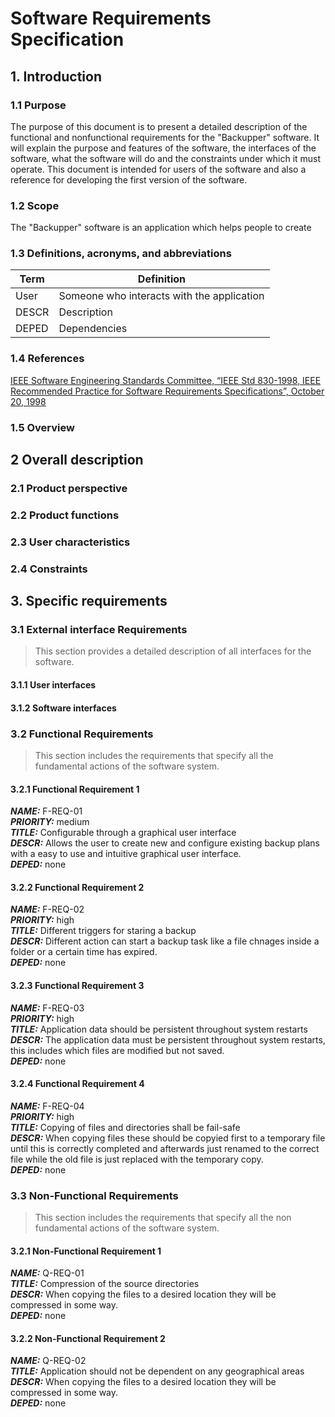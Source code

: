 # Software Requirements Specification

## 1. Introduction
### 1.1 Purpose
The purpose of this document is to present a detailed description of the functional and nonfunctional requirements for the "Backupper" software. It will explain the purpose and features of the software, the interfaces of the software, what the software will do and the constraints under which it must operate. This document is intended for users of the software and also a reference for developing the first version of the software.

### 1.2 Scope
The "Backupper" software is an application which helps people to create 

### 1.3 Definitions, acronyms, and abbreviations
| Term  | Definition                                 |
|-------|--------------------------------------------|
| User  | Someone who interacts with the application |
| DESCR | Description                                |
| DEPED | Dependencies                               |

### 1.4 References
[IEEE Software Engineering Standards Committee, “IEEE Std 830-1998, IEEE Recommended
Practice for Software Requirements Specifications”, October 20, 1998][1]

### 1.5 Overview

## 2 Overall description
### 2.1 Product perspective
### 2.2 Product functions
### 2.3 User characteristics
### 2.4 Constraints

## 3. Specific requirements
### 3.1 External interface Requirements
> This section provides a detailed description of all interfaces for the software. 

#### 3.1.1 User interfaces

#### 3.1.2 Software interfaces

### 3.2 Functional Requirements
> This section includes the requirements that specify all the fundamental actions of the software system.

#### 3.2.1 Functional Requirement 1
_**NAME:**_ F-REQ-01  
_**PRIORITY:**_ medium  
_**TITLE:**_ Configurable through a graphical user interface  
_**DESCR:**_ Allows the user to create new and configure existing backup plans with a easy to use and intuitive graphical user interface.  
_**DEPED:**_ none  

#### 3.2.2 Functional Requirement 2
_**NAME:**_ F-REQ-02  
_**PRIORITY:**_ high  
_**TITLE:**_ Different triggers for staring a backup  
_**DESCR:**_ Different action can start a backup task like a file chnages inside a folder or a certain time has expired.  
_**DEPED:**_ none 

#### 3.2.3 Functional Requirement 3
_**NAME:**_ F-REQ-03  
_**PRIORITY:**_ high  
_**TITLE:**_ Application data should be persistent throughout system restarts  
_**DESCR:**_ The application data must be persistent throughout system restarts, this includes which files are modified but not saved.  
_**DEPED:**_ none 

#### 3.2.4 Functional Requirement 4
_**NAME:**_ F-REQ-04  
_**PRIORITY:**_ high  
_**TITLE:**_ Copying of files and directories shall be fail-safe  
_**DESCR:**_ When copying files these should be copyied first to a temporary file until this is correctly completed and afterwards just renamed to the correct file while the old file is just replaced with the temporary copy.  
_**DEPED:**_ none 

### 3.3 Non-Functional Requirements
> This section includes the requirements that specify all the non fundamental actions of the software system.

#### 3.2.1 Non-Functional Requirement 1
_**NAME:**_ Q-REQ-01  
_**TITLE:**_ Compression of the source directories  
_**DESCR:**_ When copying the files to a desired location they will be compressed in some way.  
_**DEPED:**_ none  

#### 3.2.2 Non-Functional Requirement 2
_**NAME:**_ Q-REQ-02  
_**TITLE:**_ Application should not be dependent on any geographical areas  
_**DESCR:**_ When copying the files to a desired location they will be compressed in some way.  
_**DEPED:**_ none  

[1]: https://standards.ieee.org/standard/830-1998.html